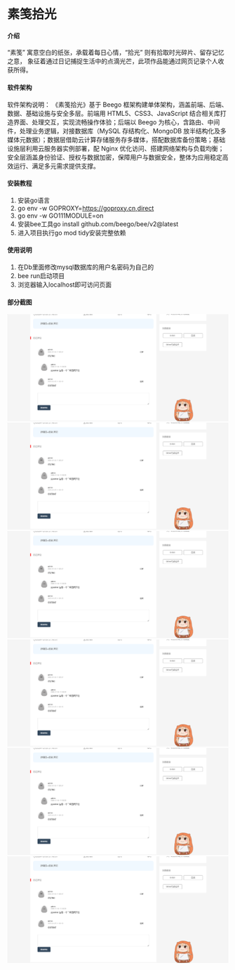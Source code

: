 # 素笺拾光

#### 介绍
“素笺” 寓意空白的纸张，承载着每日心情，“拾光” 则有拾取时光碎片、留存记忆之意，
象征着通过日记捕捉生活中的点滴光芒，此项作品能通过网页记录个人收获所得。

#### 软件架构
软件架构说明：
《素笺拾光》基于 Beego 框架构建单体架构，涵盖前端、后端、数据、基础设施与安全多层。前端用 HTML5、CSS3、JavaScript 结合相关库打造界面、处理交互，实现流畅操作体验；后端以 Beego 为核心，含路由、中间件，处理业务逻辑，对接数据库（MySQL 存结构化、MongoDB 放半结构化及多媒体元数据）；数据层借助云计算存储服务存多媒体，搭配数据库备份策略；基础设施层利用云服务器实例部署，配 Nginx 优化访问、搭建网络架构与负载均衡；安全层涵盖身份验证、授权与数据加密，保障用户与数据安全，整体为应用稳定高效运行、满足多元需求提供支撑。 

#### 安装教程

1.  安装go语言
2.  go env -w GOPROXY=https://goproxy.cn,direct
3.  go env -w GO111MODULE=on
4.  安装bee工具go install github.com/beego/bee/v2@latest
5.  进入项目执行go mod tidy安装完整依赖

#### 使用说明

1.  在Db里面修改mysql数据库的用户名密码为自己的
2.  bee run启动项目
3.  浏览器输入localhost即可访问页面

#### 部分截图
![输入图片说明](static/images/image.png)
![输入图片说明](static/images/image.png)
![输入图片说明](static/images/image.png)
![输入图片说明](static/images/image.png)
![输入图片说明](static/images/image.png)
![输入图片说明](static/images/image.png)
